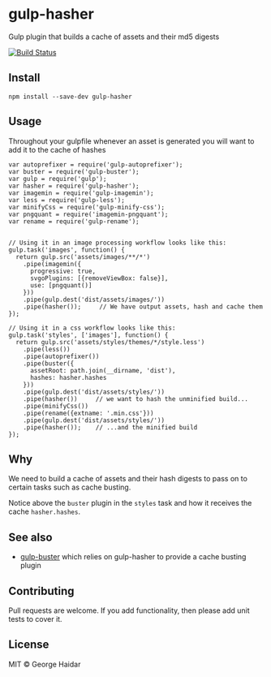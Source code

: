 gulp-hasher
===========

Gulp plugin that builds a cache of assets and their md5 digests

[![Build Status](https://travis-ci.org/disintegrator/gulp-hasher.svg)](https://travis-ci.org/disintegrator/gulp-hasher)

## Install

    npm install --save-dev gulp-hasher

## Usage

Throughout your gulpfile whenever an asset is generated you will want to add it
to the cache of hashes


    var autoprefixer = require('gulp-autoprefixer');
    var buster = require('gulp-buster');
    var gulp = require('gulp');
    var hasher = require('gulp-hasher');
    var imagemin = require('gulp-imagemin');
    var less = require('gulp-less');
    var minifyCss = require('gulp-minify-css');
    var pngquant = require('imagemin-pngquant');
    var rename = require('gulp-rename');


    // Using it in an image processing workflow looks like this:
    gulp.task('images', function() {
      return gulp.src('assets/images/**/*')
        .pipe(imagemin({
          progressive: true,
          svgoPlugins: [{removeViewBox: false}],
          use: [pngquant()]
        }))
        .pipe(gulp.dest('dist/assets/images/'))
        .pipe(hasher());     // We have output assets, hash and cache them
    });

    // Using it in a css workflow looks like this:
    gulp.task('styles', ['images'], function() {
      return gulp.src('assets/styles/themes/*/style.less')
        .pipe(less())
        .pipe(autoprefixer())
        .pipe(buster({
          assetRoot: path.join(__dirname, 'dist'),
          hashes: hasher.hashes
        }))
        .pipe(gulp.dest('dist/assets/styles/'))
        .pipe(hasher())     // we want to hash the unminified build...
        .pipe(minifyCss())
        .pipe(rename({extname: '.min.css'}))
        .pipe(gulp.dest('dist/assets/styles/'))
        .pipe(hasher());    // ...and the minified build
    });

## Why

We need to build a cache of assets and their hash digests to pass on to certain
tasks such as cache busting.

Notice above the `buster` plugin in the `styles` task and how it receives the
cache `hasher.hashes`.

## See also

- [gulp-buster][1] which relies on gulp-hasher to provide a cache busting plugin

[1]: https://github.com/disintegrator/gulp-buster

## Contributing

Pull requests are welcome. If you add functionality, then please add unit tests to cover it.

## License

MIT © George Haidar

